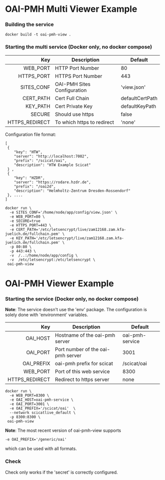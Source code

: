 # OAI-PMH Multi Viewer Example

### Building the service

```
docker build -t oai-pmh-view .
```

### Starting the multi service (Docker only, no docker compose)

Key | Description | Default
---:| ------- | ------
WEB_PORT   | HTTP Port Number| 80
HTTPS_PORT | HTTPS Port Number | 443
SITES_CONF | OAI-PMH Sites Configuration| 'view.json'
CERT_PATH  |Cert Full Chain| defaultCertPath 
KEY_PATH   |Cert Private Key | defaultKeyPath 
SECURE     | Should use https | false 
HTTPS_REDIRECT | To which https to redirect | 'none'

Configuration file format:
```
[
 {
    "key": "HTW",
    "server": "http://localhost:7002",
    "prefix": "/scicat/oai",
    "description": "HTW Example Scicat"
 } ,
 {
    "key": "HZDR",
    "server": "https://rodare.hzdr.de",
    "prefix": "/oai2d",
    "description": "Helmholtz-Zentrum Dresden-Rossendorf"
 }, ....
]
```

```
docker run \
  -e SITES_CONF='/home/node/app/config/view.json' \
  -e WEB_PORT=80 \
  -e SECURE=true
  -e HTTPS_PORT=443 \
  -e CERT_PATH='/etc/letsencrypt/live/zam12168.zam.kfa-juelich.de/fullchain.pem' \
  -e KEY_PATH='/etc/letsencrypt/live/zam12168.zam.kfa-juelich.de/fullchain.pem' \
  -p 80:80 \
  -p 443:443 \
  -v  /..:/home/node/app/config \
  -v  /etc/letsencrypt:/etc/letsencrypt \
 oai-pmh-view
```

# OAI-PMH Viewer Example

### Starting the service (Docker only, no docker compose)

**Note**: The service doesn't use the 'env' package. The
configuration is solely done with 'environment' variables.

Key | Description | Default
---:| ------- | ------
OAI_HOST | Hostname of the oai-pmh server | oai-pmh-service
OAI_PORT | Port number of the oai-pmh server | 3001
OAI_PREFIX | oai-pmh prefix for scicat | /scicat/oai 
WEB_PORT | Port of this web service | 8300
HTTPS_REDIRECT | Redirect to https server | none 



```
docker run \
  -e WEB_PORT=8300 \
  -e OAI_HOST=oai-pmh-service \
  -e OAI_PORT=3001 \
  -e OAI_PREFIX='/scicat/oai'  \
  --network scicatlive_default \
  -p 8300:8300 \
 oai-pmh-view
```

**Note**: The most recent version of  oai-pmh-view supports
```
-e OAI_PREFIX='/generic/oai'
```
which can be used with all formats.

### Check
Check only works if the 'secret' is correctly configured.
